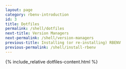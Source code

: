 ```yaml
---
layout: page
category: rbenv-introduction
id: 3
title: Dotfiles
permalink: /shell/dotfiles
next-title: Version Managers
next-permalink: /shell/version-managers
previous-title: Installing (or re-installing) RBENV
previous-permalink: /shell/install-rbenv
---
```


{% include_relative dotfiles-content.html %}